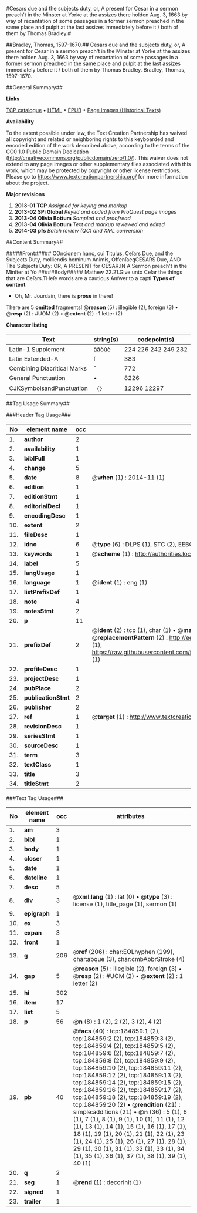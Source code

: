 #Cesars due and the subjects duty, or, A present for Cesar in a sermon preach't in the Minster at Yorke at the assizes there holden Aug. 3, 1663 by way of recantation of some passages in a former sermon preached in the same place and pulpit at the last assizes immediately before it / both of them by Thomas Bradley.#

##Bradley, Thomas, 1597-1670.##
Cesars due and the subjects duty, or, A present for Cesar in a sermon preach't in the Minster at Yorke at the assizes there holden Aug. 3, 1663 by way of recantation of some passages in a former sermon preached in the same place and pulpit at the last assizes immediately before it / both of them by Thomas Bradley.
Bradley, Thomas, 1597-1670.

##General Summary##

**Links**

[TCP catalogue](http://www.ota.ox.ac.uk/tcp/)  • 
[HTML](http://tei.it.ox.ac.uk/tcp/Texts-HTML/free/B08/B08550.html)  • 
[EPUB](http://tei.it.ox.ac.uk/tcp/Texts-EPUB/free/B08/B08550.epub) • 
[Page images (Historical Texts)](https://historicaltexts.jisc.ac.uk/eebo-69648533e)

**Availability**

To the extent possible under law, the Text Creation Partnership has waived all copyright and related or neighboring rights to this keyboarded and encoded edition of the work described above, according to the terms of the CC0 1.0 Public Domain Dedication (http://creativecommons.org/publicdomain/zero/1.0/). This waiver does not extend to any page images or other supplementary files associated with this work, which may be protected by copyright or other license restrictions. Please go to https://www.textcreationpartnership.org/ for more information about the project.

**Major revisions**

1. __2013-01__ __TCP__ *Assigned for keying and markup*
1. __2013-02__ __SPi Global__ *Keyed and coded from ProQuest page images*
1. __2013-04__ __Olivia Bottum__ *Sampled and proofread*
1. __2013-04__ __Olivia Bottum__ *Text and markup reviewed and edited*
1. __2014-03__ __pfs__ *Batch review (QC) and XML conversion*

##Content Summary##

#####Front#####
COncionem hanc, cui Titulus, Ceſars Due, and the Subjects Duty, molliendis hominum Animis, OffenſaeqCESARS Due, AND The Subjects Duty: OR, A PRESENT for CESAR.IN A Sermon preach't in the Minſter at Yo
#####Body#####
Mathew 22.21.Give unto Ceſar the things that are Ceſars.THeſe words are a cautious Anſwer to a capti
**Types of content**

  * Oh, Mr. Jourdain, there is **prose** in there!

There are 5 **omitted** fragments! 
 @__reason__ (5) : illegible (2), foreign (3)  •  @__resp__ (2) : #UOM (2)  •  @__extent__ (2) : 1 letter (2)

**Character listing**


|Text|string(s)|codepoint(s)|
|---|---|---|
|Latin-1 Supplement|àâòùè|224 226 242 249 232|
|Latin Extended-A|ſ|383|
|Combining             Diacritical Marks|̄|772|
|General Punctuation|•|8226|
|CJKSymbolsandPunctuation|〈〉|12296 12297|

##Tag Usage Summary##

###Header Tag Usage###

|No|element name|occ|attributes|
|---|---|---|---|
|1.|__author__|2||
|2.|__availability__|1||
|3.|__biblFull__|1||
|4.|__change__|5||
|5.|__date__|8| @__when__ (1) : 2014-11 (1)|
|6.|__edition__|1||
|7.|__editionStmt__|1||
|8.|__editorialDecl__|1||
|9.|__encodingDesc__|1||
|10.|__extent__|2||
|11.|__fileDesc__|1||
|12.|__idno__|6| @__type__ (6) : DLPS (1), STC (2), EEBO-CITATION (1), OCLC (1), VID (1)|
|13.|__keywords__|1| @__scheme__ (1) : http://authorities.loc.gov/ (1)|
|14.|__label__|5||
|15.|__langUsage__|1||
|16.|__language__|1| @__ident__ (1) : eng (1)|
|17.|__listPrefixDef__|1||
|18.|__note__|4||
|19.|__notesStmt__|2||
|20.|__p__|11||
|21.|__prefixDef__|2| @__ident__ (2) : tcp (1), char (1)  •  @__matchPattern__ (2) : ([0-9\-]+):([0-9IVX]+) (1), (.+) (1)  •  @__replacementPattern__ (2) : http://eebo.chadwyck.com/downloadtiff?vid=$1&page=$2 (1), https://raw.githubusercontent.com/textcreationpartnership/Texts/master/tcpchars.xml#$1 (1)|
|22.|__profileDesc__|1||
|23.|__projectDesc__|1||
|24.|__pubPlace__|2||
|25.|__publicationStmt__|2||
|26.|__publisher__|2||
|27.|__ref__|1| @__target__ (1) : http://www.textcreationpartnership.org/docs/. (1)|
|28.|__revisionDesc__|1||
|29.|__seriesStmt__|1||
|30.|__sourceDesc__|1||
|31.|__term__|3||
|32.|__textClass__|1||
|33.|__title__|3||
|34.|__titleStmt__|2||


###Text Tag Usage###

|No|element name|occ|attributes|
|---|---|---|---|
|1.|__am__|3||
|2.|__bibl__|1||
|3.|__body__|1||
|4.|__closer__|1||
|5.|__date__|1||
|6.|__dateline__|1||
|7.|__desc__|5||
|8.|__div__|3| @__xml:lang__ (1) : lat (0)  •  @__type__ (3) : license (1), title_page (1), sermon (1)|
|9.|__epigraph__|1||
|10.|__ex__|3||
|11.|__expan__|3||
|12.|__front__|1||
|13.|__g__|206| @__ref__ (206) : char:EOLhyphen (199), char:abque (3), char:cmbAbbrStroke (4)|
|14.|__gap__|5| @__reason__ (5) : illegible (2), foreign (3)  •  @__resp__ (2) : #UOM (2)  •  @__extent__ (2) : 1 letter (2)|
|15.|__hi__|302||
|16.|__item__|17||
|17.|__list__|5||
|18.|__p__|56| @__n__ (8) : 1 (2), 2 (2), 3 (2), 4 (2)|
|19.|__pb__|40| @__facs__ (40) : tcp:184859:1 (2), tcp:184859:2 (2), tcp:184859:3 (2), tcp:184859:4 (2), tcp:184859:5 (2), tcp:184859:6 (2), tcp:184859:7 (2), tcp:184859:8 (2), tcp:184859:9 (2), tcp:184859:10 (2), tcp:184859:11 (2), tcp:184859:12 (2), tcp:184859:13 (2), tcp:184859:14 (2), tcp:184859:15 (2), tcp:184859:16 (2), tcp:184859:17 (2), tcp:184859:18 (2), tcp:184859:19 (2), tcp:184859:20 (2)  •  @__rendition__ (21) : simple:additions (21)  •  @__n__ (36) : 5 (1), 6 (1), 7 (1), 8 (1), 9 (1), 10 (1), 11 (1), 12 (1), 13 (1), 14 (1), 15 (1), 16 (1), 17 (1), 18 (1), 19 (1), 20 (1), 21 (1), 22 (1), 23 (1), 24 (1), 25 (1), 26 (1), 27 (1), 28 (1), 29 (1), 30 (1), 31 (1), 32 (1), 33 (1), 34 (1), 35 (1), 36 (1), 37 (1), 38 (1), 39 (1), 40 (1)|
|20.|__q__|2||
|21.|__seg__|1| @__rend__ (1) : decorInit (1)|
|22.|__signed__|1||
|23.|__trailer__|1||
